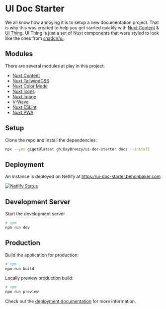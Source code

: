 # UI Doc Starter

We all know how annoying it is to setup a new documentation project. That is why this was created to help you get started quickly with [Nuxt Content](https://content.nuxt.com/) & [UI Thing](https://ui-thing.behonbaker.com/getting-started/introduction). UI Thing is just a set of Nuxt components that were styled to look like the ones from [shadcn/ui](https://ui.shadcn.com/).

## Modules

There are several modules at play in this project:

- [Nuxt Content](https://content.nuxt.com/)
- [Nuxt TailwindCSS](https://tailwindcss.nuxtjs.org/)
- [Nuxt Color Mode](https://color-mode.nuxtjs.org/)
- [Nuxt Icons](https://github.com/nuxt/icon)
- [Nuxt Image](https://image.nuxt.com/)
- [V-Wave](https://github.com/justintaddei/v-wave?tab=readme-ov-file#nuxt-)
- [Nuxt ESLint](https://eslint.nuxt.com/packages/module)
- [Nuxt PWA](https://vite-pwa-org.netlify.app/frameworks/nuxt.html#nuxt-3)

## Setup

Clone the repo and install the dependencies:

```bash
npx --yes giget@latest gh:BayBreezy/ui-doc-starter docs --install
```

## Deployment

An instance is deployed on Netlify at https://ui-doc-starter.behonbaker.com

[![Netlify Status](https://api.netlify.com/api/v1/badges/64f5f619-4c60-4d32-bd92-ebed3f118dad/deploy-status)](https://app.netlify.com/sites/sprightly-rolypoly-6aa2cc/deploys)

## Development Server

Start the development server

```bash
# npm
npm run dev
```

## Production

Build the application for production:

```bash
# npm
npm run build
```

Locally preview production build:

```bash
# npm
npm run preview
```

Check out the [deployment documentation](https://nuxt.com/docs/getting-started/deployment) for more information.
